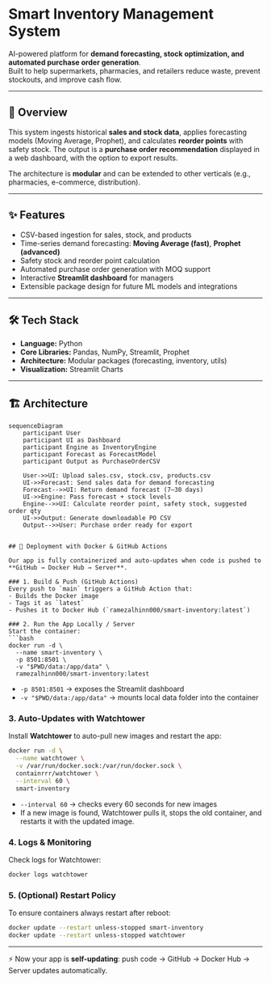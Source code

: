 # Smart Inventory Management System  

AI-powered platform for **demand forecasting, stock optimization, and automated purchase order generation**.  
Built to help supermarkets, pharmacies, and retailers reduce waste, prevent stockouts, and improve cash flow.  

---

## 📌 Overview  
This system ingests historical **sales and stock data**, applies forecasting models (Moving Average, Prophet), and calculates **reorder points** with safety stock. The output is a **purchase order recommendation** displayed in a web dashboard, with the option to export results.  

The architecture is **modular** and can be extended to other verticals (e.g., pharmacies, e-commerce, distribution).  

---

## ✨ Features  
- CSV-based ingestion for sales, stock, and products  
- Time-series demand forecasting: **Moving Average (fast)**, **Prophet (advanced)**  
- Safety stock and reorder point calculation  
- Automated purchase order generation with MOQ support  
- Interactive **Streamlit dashboard** for managers  
- Extensible package design for future ML models and integrations  

---

## 🛠 Tech Stack  
- **Language:** Python  
- **Core Libraries:** Pandas, NumPy, Streamlit, Prophet  
- **Architecture:** Modular packages (forecasting, inventory, utils)  
- **Visualization:** Streamlit Charts  

---

## 🏗 Architecture  

```mermaid
sequenceDiagram
    participant User
    participant UI as Dashboard
    participant Engine as InventoryEngine
    participant Forecast as ForecastModel
    participant Output as PurchaseOrderCSV

    User->>UI: Upload sales.csv, stock.csv, products.csv
    UI->>Forecast: Send sales data for demand forecasting
    Forecast-->>UI: Return demand forecast (7–30 days)
    UI->>Engine: Pass forecast + stock levels
    Engine-->>UI: Calculate reorder point, safety stock, suggested order qty
    UI->>Output: Generate downloadable PO CSV
    Output-->>User: Purchase order ready for export


## 🚀 Deployment with Docker & GitHub Actions

Our app is fully containerized and auto-updates when code is pushed to **GitHub → Docker Hub → Server**.

### 1. Build & Push (GitHub Actions)  
Every push to `main` triggers a GitHub Action that:  
- Builds the Docker image  
- Tags it as `latest`  
- Pushes it to Docker Hub (`ramezalhinn000/smart-inventory:latest`)  

### 2. Run the App Locally / Server  
Start the container:  
```bash
docker run -d \
  --name smart-inventory \
  -p 8501:8501 \
  -v "$PWD/data:/app/data" \
  ramezalhinn000/smart-inventory:latest
```

- `-p 8501:8501` → exposes the Streamlit dashboard  
- `-v "$PWD/data:/app/data"` → mounts local data folder into the container  

### 3. Auto-Updates with Watchtower  
Install **Watchtower** to auto-pull new images and restart the app:  
```bash
docker run -d \
  --name watchtower \
  -v /var/run/docker.sock:/var/run/docker.sock \
  containrrr/watchtower \
  --interval 60 \
  smart-inventory
```

- `--interval 60` → checks every 60 seconds for new images  
- If a new image is found, Watchtower pulls it, stops the old container, and restarts it with the updated image.  

### 4. Logs & Monitoring  
Check logs for Watchtower:  
```bash
docker logs watchtower
```

### 5. (Optional) Restart Policy  
To ensure containers always restart after reboot:  
```bash
docker update --restart unless-stopped smart-inventory
docker update --restart unless-stopped watchtower
```

---

⚡ Now your app is **self-updating**: push code → GitHub → Docker Hub → Server updates automatically.